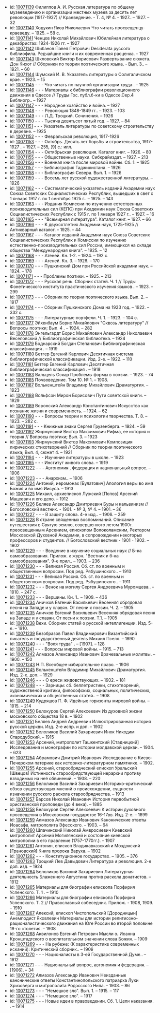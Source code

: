 <ul>
<li>id: <a href="http://books.e-heritage.ru/book/10071139">10071139</a>	Филиппов А. И. Русская литература по общему музееведению и организации местных музеев за десять лет революции (1917-1927) // Краеведение. - Т. 4, № 4. - 1927.. – 1927. – 32</li>
<li>id: <a href="http://books.e-heritage.ru/book/10071140">10071140</a>	Ходукин Яков Николаевич Что читать просвещенцу-краеведу. – 1925. – 58 с.</li>
<li>id: <a href="http://books.e-heritage.ru/book/10071141">10071141</a>	Ченцов Николай Михайлович Юбилейная литература о декабристах: 1924-1926 гг. – 1927</li>
<li>id: <a href="http://books.e-heritage.ru/book/10071142">10071142</a>	Шибанов Павел Петрович Desiderata руссого библиофила. Редчайшие книги и их современная расценка. – 1927</li>
<li>id: <a href="http://books.e-heritage.ru/book/10071143">10071143</a>	Шкловский Виктор Борисович Развертывание сюжета. Дон Кихот // Сборники по теории поэтического языка. - Вып. 3.. – 1921. – 60</li>
<li>id: <a href="http://books.e-heritage.ru/book/10071144">10071144</a>	Шумский И. В. Указатель литературы о Солигаличском крае. – 1923. – 15</li>
<li>id: <a href="http://books.e-heritage.ru/book/10071145">10071145</a>	- - - Что читать по научной организации труда . – 1925</li>
<li>id: <a href="http://books.e-heritage.ru/book/10071146">10071146</a>	- - - Материалы к библиографии революционного движения в Одессе // Труды Гос. публ.б-ки в Одессе.Сер.4 Библиогр.. – 1927</li>
<li>id: <a href="http://books.e-heritage.ru/book/10071147">10071147</a>	- - - Народное хозяйство и война. – 1927</li>
<li>id: <a href="http://books.e-heritage.ru/book/10071148">10071148</a>	- - - Революция 1848-1849 гг.. – 1923. – 103</li>
<li>id: <a href="http://books.e-heritage.ru/book/10071149">10071149</a>	- - - Л.Д. Троцкий. Сочинения. – 1926</li>
<li>id: <a href="http://books.e-heritage.ru/book/10071150">10071150</a>	- - - Тысяча девятьсот пятый год. – 1927. – 84</li>
<li>id: <a href="http://books.e-heritage.ru/book/10071151">10071151</a>	- - - Указатель литературы по советскому строительству в деревне. – 1925</li>
<li>id: <a href="http://books.e-heritage.ru/book/10071152">10071152</a>	- - - Февральская революция, 1917-1926</li>
<li>id: <a href="http://books.e-heritage.ru/book/10071153">10071153</a>	- - - Октябрь. Десять лет борьбы и строительства, 1917-1927 . – 1927. – 255, [9] с.: илл.</li>
<li>id: <a href="http://books.e-heritage.ru/book/10071154">10071154</a>	- - - Октябрьская революция. Каталог книг. – 1926. – 80</li>
<li>id: <a href="http://books.e-heritage.ru/book/10071155">10071155</a>	- - - Общественные науки. Сибкрайиздат. – 1927. – 213</li>
<li>id: <a href="http://books.e-heritage.ru/book/10071156">10071156</a>	- - - Военная книга после мировой войны. Сб. 1. – 1925</li>
<li>id: <a href="http://books.e-heritage.ru/book/10071157">10071157</a>	- - - Библиография Таджикистана. – 1926</li>
<li>id: <a href="http://books.e-heritage.ru/book/10071158">10071158</a>	- - - Библиография Севера. Вып. 1. – 1926</li>
<li>id: <a href="http://books.e-heritage.ru/book/10071159">10071159</a>	- - - Восемь лет русской художественной литературы. – 1926</li>
<li>id: <a href="http://books.e-heritage.ru/book/10071162">10071162</a>	- - - Систематический указатель изданий Академии наук Союза Советских Социалистических Республик, вышедших в свет с 1 января 1917 г. по 1 сентября 1925 г.. – 1925. – 143</li>
<li>id: <a href="http://books.e-heritage.ru/book/10071163">10071163</a>	- - - Издания Комиссии по изучению естественных производительных сил (КЕПС) при Академии наук Союза Советских Социалистических Республик с 1915 г. по 1 января 1927 г.. – 1927. – 16</li>
<li>id: <a href="http://books.e-heritage.ru/book/10071165">10071165</a>	- - - "Всемирная литература". Каталог книг. – 1927. – 66</li>
<li>id: <a href="http://books.e-heritage.ru/book/10071166">10071166</a>	- - - К двухсотлетию Академии наук, 1725-1925 // Антикварный каталог. – 1925. – 44</li>
<li>id: <a href="http://books.e-heritage.ru/book/10071167">10071167</a>	- - - Каталог изданий Академии наук Союза Советских Социалистических Республик и Комиссии по изучению естественно-производительных сил России, имеющихся на складе общества "Международная книга". – 1925. – 12</li>
<li>id: <a href="http://books.e-heritage.ru/book/10071168">10071168</a>	- - - Атеней. Кн. 1-2. – 1924. – 192 с.</li>
<li>id: <a href="http://books.e-heritage.ru/book/10071169">10071169</a>	- - - Атеней. Кн. 3. – 1926. – 170</li>
<li>id: <a href="http://books.e-heritage.ru/book/10071170">10071170</a>	- - - Пушкинский Дом при Российской академии наук. – 1924. – 178</li>
<li>id: <a href="http://books.e-heritage.ru/book/10071171">10071171</a>	- - - Проблемы поэтики. – 1925. – 213</li>
<li>id: <a href="http://books.e-heritage.ru/book/10071172">10071172</a>	- - - Русская речь. Сборник статей. Ч. 1 // Труды Фонетического института практического изучения языков . – 1923. – 299</li>
<li>id: <a href="http://books.e-heritage.ru/book/10071173">10071173</a>	- - - Сборник по теории поэтического языка. Вып. 2. – 1917</li>
<li>id: <a href="http://books.e-heritage.ru/book/10071174">10071174</a>	- - - Сборник Пушкинского Дома на 1923 год. – 1922. – 332 с.</li>
<li>id: <a href="http://books.e-heritage.ru/book/10071175">10071175</a>	- - - Литературные портфели. Ч. 1. – 1923. – 104 с.</li>
<li>id: <a href="http://books.e-heritage.ru/book/10071177">10071177</a>	Эйхенбаум Борис Михайлович "Сквозь литературу" // Вопросы поэтики; Вып. 4 . – 1924. – 282</li>
<li>id: <a href="http://books.e-heritage.ru/book/10071178">10071178</a>	Энгельгардт Борис Михайлович Александр Николаевич Веселовский // Библиографическая библиотека. – 1924</li>
<li>id: <a href="http://books.e-heritage.ru/book/10071179">10071179</a>	Боднарский Богдан Степанович Библиографическая классификация . – 1919</li>
<li>id: <a href="http://books.e-heritage.ru/book/10071180">10071180</a>	Бетгер Евгений Карлович Десятичная система библиографической классификации. Изд. 2-е. – 1922. – 110</li>
<li>id: <a href="http://books.e-heritage.ru/book/10071181">10071181</a>	Бетгер Евгений Карлович Десятичная библиографическая классификация . – 1918</li>
<li>id: <a href="http://books.e-heritage.ru/book/10071183">10071183</a>	Вальцель Оскар Проблемы формы в поэзии. – 1923. – 74</li>
<li>id: <a href="http://books.e-heritage.ru/book/10071185">10071185</a>	Почвоведение. Том 10. № 1. – 1908.</li>
<li>id: <a href="http://books.e-heritage.ru/book/10071187">10071187</a>	Волькенштейн Владимир Михайлович Драматургия. – 1923</li>
<li>id: <a href="http://books.e-heritage.ru/book/10071188">10071188</a>	Вольфсон Мирон Борисович Пути советской книги. – 1929</li>
<li>id: <a href="http://books.e-heritage.ru/book/10071189">10071189</a>	Воронский Александр Константинович Искусство как познание жизни и современность. – 1924. – 62</li>
<li>id: <a href="http://books.e-heritage.ru/book/10071190">10071190</a>	- - - Вопросы теории и психологии творчества. Т. 8. – 1923. – 282 с.</li>
<li>id: <a href="http://books.e-heritage.ru/book/10071191">10071191</a>	- - - Книжные знаки Сергея Грузенберга. – 1924. – 59</li>
<li>id: <a href="http://books.e-heritage.ru/book/10071192">10071192</a>	Жирмунский Виктор Максимович Рифма, ее история и теория // Вопросы поэтики; Вып. 3. – 1923</li>
<li>id: <a href="http://books.e-heritage.ru/book/10071193">10071193</a>	Жирмунский Виктор Максимович Композиция лирических стихотворений // Сборник по теории поэтического языка; Вып. 4, сюжет 4. – 1921</li>
<li>id: <a href="http://books.e-heritage.ru/book/10071194">10071194</a>	- - - Изучение литературы в школе. – 1923</li>
<li>id: <a href="http://books.e-heritage.ru/book/10071195">10071195</a>	- - - Институт живого слова. – 1919</li>
<li>id: <a href="http://books.e-heritage.ru/book/10071222">10071222</a>	- - - Автономия , федерация и национальный вопрос. – 1906</li>
<li>id: <a href="http://books.e-heritage.ru/book/10071223">10071223</a>	- - - Анархизм.. – 1906</li>
<li>id: <a href="http://books.e-heritage.ru/book/10071224">10071224</a>	Антоний, иеромонах [Булатович] Апология веры во имя Божия и во имя Иисуса. – 1913</li>
<li>id: <a href="http://books.e-heritage.ru/book/10071225">10071225</a>	Михаил, архиепископ Лужский [Попов] Арсений Мацеевич и его дело. – 1912</li>
<li>id: <a href="http://books.e-heritage.ru/book/10071226">10071226</a>	Беляев Александр Дмитриевич Буры и кальвинизм // Богословский вестник. - 1901. - № 3, № 4. – 1901. – 36</li>
<li>id: <a href="http://books.e-heritage.ru/book/10071227">10071227</a>	- - - В защиту слова. 4-е изд.. – 1906. – 259</li>
<li>id: <a href="http://books.e-heritage.ru/book/10071228">10071228</a>	В стране священных воспоминаний. Описание путешествия в Святую землю, совершенного летом 1900г. преосвещенным Арсением, епископом Волоколамским, Ректором Московской Духовной Академии, в сопровождении некоторых профессоров и студентов. // Богословский вестник - 1901 - 1902. – 1902</li>
<li>id: <a href="http://books.e-heritage.ru/book/10071229">10071229</a>	- - - Введение в изучение социальных наук // Б-ка самообразования. Прилож. к журн. "Вестник и б-ка самообразования". 9-е прил.. – 1903. – 236</li>
<li>id: <a href="http://books.e-heritage.ru/book/10071230">10071230</a>	- - - Великая Россия. Сб. ст. по военным и общественным вопросам. Под ред. Рябушинского.. – 1910</li>
<li>id: <a href="http://books.e-heritage.ru/book/10071231">10071231</a>	- - - Великая Россия. Сб. ст. по военным и общественным вопросам. Под ред. Рябушинского.. – 1911</li>
<li>id: <a href="http://books.e-heritage.ru/book/10071232">10071232</a>	- - - Венок на могилу Сергея Андреевича Муромцева.. – 1910. – 247 с.</li>
<li>id: <a href="http://books.e-heritage.ru/book/10071233">10071233</a>	- - - Вершины. Кн. 1.. – 1909. – 436</li>
<li>id: <a href="http://books.e-heritage.ru/book/10071234">10071234</a>	Аничков Евгений Васильевич Весенняя обрядовая песня на Западе и у славян. От песни к поэзии. Ч. 2. – 1905</li>
<li>id: <a href="http://books.e-heritage.ru/book/10071235">10071235</a>	Аничков Евгений Васильевич Весенняя обрядовая песня на Западе и у славян. От песни к поэзии. Т.1. – 1905</li>
<li>id: <a href="http://books.e-heritage.ru/book/10071238">10071238</a>	Вехи. Сборник статей о русской интеллигенции. Изд. 5-е. – 1910.</li>
<li>id: <a href="http://books.e-heritage.ru/book/10071239">10071239</a>	Безобразов Павел Владимирович Византийский писатель и государственный деятель Михаил Пселл. – 1890</li>
<li>id: <a href="http://books.e-heritage.ru/book/10071240">10071240</a>	- - - "Воля труда" . – [1907]. – 128</li>
<li>id: <a href="http://books.e-heritage.ru/book/10071241">10071241</a>	- - - Вопросы мировой войны. – 1915. – 713</li>
<li>id: <a href="http://books.e-heritage.ru/book/10071242">10071242</a>	Алмазов Александр Иванович Врачевальные молитвы. – 1900. – 150</li>
<li>id: <a href="http://books.e-heritage.ru/book/10071243">10071243</a>	Н.П. Всеобщее избирательное право. – 1906</li>
<li>id: <a href="http://books.e-heritage.ru/book/10071245">10071245</a>	Волькенштейн Владимир Михайлович Драматургия. Изд. 2-е, доп. – 1929</li>
<li>id: <a href="http://books.e-heritage.ru/book/10071246">10071246</a>	- - - О ереси жидовствующих. – 1902. – 181</li>
<li>id: <a href="http://books.e-heritage.ru/book/10071248">10071248</a>	- - - Зарницы: сб. беллетристики, стихотворений, художественой критики, философских, социальных, политических, экономических и общественных статей.. – 1908</li>
<li>id: <a href="http://books.e-heritage.ru/book/10071249">10071249</a>	Кудряшов П. Ф. Идейные горизонты мировой войны. – 1915. – 214</li>
<li>id: <a href="http://books.e-heritage.ru/book/10071250">10071250</a>	Белокуров Сергей Алексеевич Из духовной жизни московского общества 18 в. – 1902</li>
<li>id: <a href="http://books.e-heritage.ru/book/10071251">10071251</a>	Беляев Андрей Андреевич Иллюстрированная история русской церкви. Изд. 2-е испр. и доп. – 1902</li>
<li>id: <a href="http://books.e-heritage.ru/book/10071252">10071252</a>	Белоликов Василий Захариевич Инок Никодим Стародубский. – 1915</li>
<li>id: <a href="http://books.e-heritage.ru/book/10071253">10071253</a>	Арсений, митрополит Ташкентский [Стадницкий] Исследования и монографии по истории молдавской церкви. – 1904. – 623</li>
<li>id: <a href="http://books.e-heritage.ru/book/10071254">10071254</a>	Абрамович Дмитрий Иванович Исследование о Киево-Печерском патерике как историко-литературном памятнике. – 1902.</li>
<li>id: <a href="http://books.e-heritage.ru/book/10071255">10071255</a>	Арсений, старообрядческий епископ Уральский [Швецов] Истинность старообрядствующей иерархии противу взводимых на неё обвинений. – 1908. – 220</li>
<li>id: <a href="http://books.e-heritage.ru/book/10071256">10071256</a>	Белоликов Василий Захариевич Историко-критический обзор существующих мнений о происхождении, сущности изначении русского раскола старообрядчества. – 1913</li>
<li>id: <a href="http://books.e-heritage.ru/book/10071257">10071257</a>	Барсов Николай Иванович История первобытной христианской проповеди (до 4 века). – 1885</li>
<li>id: <a href="http://books.e-heritage.ru/book/10071258">10071258</a>	Белокуров Сергей Алексеевич К истории духовного просвещения в Московском государстве 16-17вв. Изд. 2-е. – 1899</li>
<li>id: <a href="http://books.e-heritage.ru/book/10071259">10071259</a>	Алмазов Александр Иванович Канонические ответы Иоасафа, митрополита Эфесского. – 1903. – 64</li>
<li>id: <a href="http://books.e-heritage.ru/book/10071260">10071260</a>	Шпачинский Николай Амвросиевич Киевский митрополит Арсений Могилянский и состояние киевской митрополии в его правление (1757-1770гг.). – 1907</li>
<li>id: <a href="http://books.e-heritage.ru/book/10071261">10071261</a>	Антонин, епископ Владикавказский и Моздокский [Грановский] Книга пророка Варуха. – 1902</li>
<li>id: <a href="http://books.e-heritage.ru/book/10071262">10071262</a>	- - - Конституционное государство. – 1905. – 376</li>
<li>id: <a href="http://books.e-heritage.ru/book/10071263">10071263</a>	Троцкий Лев Давыдович Литература и революция. 2-е доп. изд. – 1924</li>
<li>id: <a href="http://books.e-heritage.ru/book/10071264">10071264</a>	Белоликов Василий Захариевич Литературная деятельность Блаженного Августина против раскола донатистов. – 1912</li>
<li>id: <a href="http://books.e-heritage.ru/book/10071265">10071265</a>	Материалы для биографии епископа Порфирия Успенского. Т. 1 . – 1910</li>
<li>id: <a href="http://books.e-heritage.ru/book/10071266">10071266</a>	Материалы для биографии епископа Порфирия Успенского. Т. 2 // Православный собеседник. Прилож. - 1908, 1909. – 1910</li>
<li>id: <a href="http://books.e-heritage.ru/book/10071267">10071267</a>	Алексий, епископ Чистопольский [Дородницын] Анемподист Яковлевич Материалы для истории религиозно-рационалистического движения на Юге России во второй половине 19-го столетия. – 1908</li>
<li>id: <a href="http://books.e-heritage.ru/book/10071268">10071268</a>	Аквилонов Евгений Петрович Мысли о. Иоанна Кронштадтского о воспитательном значении слова Божия. – 1909</li>
<li>id: <a href="http://books.e-heritage.ru/book/10071269">10071269</a>	- - - На рубеже: (К характеристике современных исканий): Критический сборник.. – 1909</li>
<li>id: <a href="http://books.e-heritage.ru/book/10071270">10071270</a>	- - - Националисты в 3-ей Государственной Думе.. – 1912</li>
<li>id: <a href="http://books.e-heritage.ru/book/10071271">10071271</a>	- - - Национальный вопрос, автономия и федерация. – [1906]. – 34</li>
<li>id: <a href="http://books.e-heritage.ru/book/10071272">10071272</a>	Алмазов Александр Иванович Неизданные канонические ответы Константинопольского патриарха Луки Хризоверга и митрополита Родосского Нила. – 1903. – 86</li>
<li>id: <a href="http://books.e-heritage.ru/book/10071273">10071273</a>	- - - "Немецкое зло". Вып. 1. – 1915. – 117</li>
<li>id: <a href="http://books.e-heritage.ru/book/10071274">10071274</a>	- - - "Немецкое зло". – 1917</li>
<li>id: <a href="http://books.e-heritage.ru/book/10071275">10071275</a>	- - - Новые идеи в правоведении. Сб. 1. Цели наказания. . – 1914</li>
</ul>
